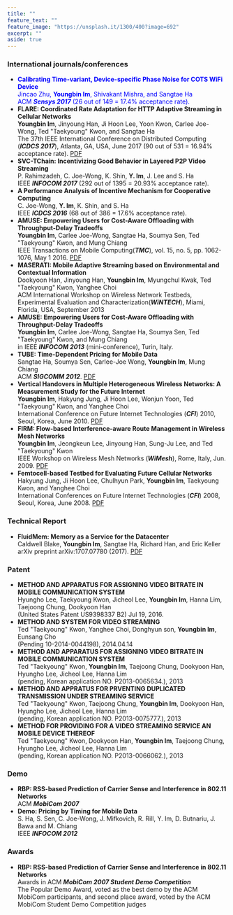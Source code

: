 ```yaml
---
title: ""
feature_text: ""
feature_image: "https://unsplash.it/1300/400?image=692"
excerpt: ""
aside: true
---
```


### [](#international)International journals/conferences
* <span style="color:blue">**Calibrating Time-variant, Device-specific Phase Noise for COTS WiFi Device**<span><br />
Jincao Zhu, __Youngbin Im__, Shivakant Mishra, and Sangtae Ha<br />
ACM __*Sensys 2017*__ (26 out of 149 = 17.4% acceptance rate).
* **FLARE: Coordinated Rate Adaptation for HTTP Adaptive Streaming in Cellular Networks**<br />
__Youngbin Im__, Jinyoung Han, Ji Hoon Lee, Yoon Kwon, Carlee Joe-Wong, Ted "Taekyoung" Kwon, and Sangtae Ha<br />
The 37th IEEE International Conference on Distributed Computing (__*ICDCS 2017*__), Atlanta, GA, USA, June 2017 (90 out of 531 = 16.94% acceptance rate). [PDF](http://mmlab.snu.ac.kr/~ybim/FLARE_ICDCS.pdf)
* **SVC-TChain: Incentivizing Good Behavior in Layered P2P Video Streaming**<br />
P. Rahimzadeh, C. Joe-Wong, K. Shin, __Y. Im__, J. Lee and S. Ha<br />
IEEE __*INFOCOM 2017*__ (292 out of 1395 = 20.93% acceptance rate).
* **A Performance Analysis of Incentive Mechanism for Cooperative Computing**<br />
C. Joe-Wong, __Y. Im__, K. Shin, and S. Ha<br />
IEEE __*ICDCS 2016*__ (68 out of 386 = 17.6% acceptance rate).
* **AMUSE: Empowering Users for Cost-Aware Offloading with Throughput-Delay Tradeoffs**<br />
__Youngbin Im__, Carlee Joe-Wong, Sangtae Ha, Soumya Sen, Ted "Taekyoung" Kwon, and Mung Chiang<br />
IEEE Transactions on Mobile Computing(__*TMC*__), vol. 15, no. 5, pp. 1062-1076, May 1 2016. [PDF](http://mmlab.snu.ac.kr/~ybim/AMUSE_TMC.pdf)
* **MASERATI: Mobile Adaptive Streaming based on Environmental and Contextual Information**<br />
Dookyoon Han, Jinyoung Han, __Youngbin Im__, Myungchul Kwak, Ted "Taekyoung" Kwon, Yanghee Choi<br />
ACM International Workshop on Wireless Network Testbeds, Experimental Evaluation and Characterization(__*WiNTECH*__), Miami, Florida, USA, September 2013
* **AMUSE: Empowering Users for Cost-Aware Offloading with Throughput-Delay Tradeoffs**<br />
__Youngbin Im__, Carlee Joe-Wong, Sangtae Ha, Soumya Sen, Ted "Taekyoung" Kwon, and Mung Chiang<br />
in IEEE __*INFOCOM 2013*__ (mini-conference), Turin, Italy.
* **TUBE: Time-Dependent Pricing for Mobile Data**<br />
Sangtae Ha, Soumya Sen, Carlee-Joe Wong, __Youngbin Im__, Mung Chiang<br />
ACM __*SIGCOMM 2012*__. [PDF](http://mmlab.snu.ac.kr/~ybim/TUBEsigcomm.pdf)
* **Vertical Handovers in Multiple Heterogeneous Wireless Networks: A Measurement Study for the Future Internet**<br />
__Youngbin Im__, Hakyung Jung, Ji Hoon Lee, Wonjun Yoon, Ted "Taekyoung" Kwon, and Yanghee Choi<br />
International Conference on Future Internet Technologies (__*CFI*__) 2010, Seoul, Korea, June 2010. [PDF](http://mmlab.snu.ac.kr/publications/docs/CFI016-youngbin_final.pdf)
* **FIRM: Flow-based Interference-aware Route Management in Wireless Mesh Networks**<br />
__Youngbin Im__, Jeongkeun Lee, Jinyoung Han, Sung-Ju Lee, and Ted "Taekyoung" Kwon<br />
IEEE Workshop on Wireless Mesh Networks (__*WiMesh*__), Rome, Italy, Jun. 2009. [PDF](http://mmlab.snu.ac.kr/publications/docs/WiMesh09_ybim.pdf)
* **Femtocell-based Testbed for Evaluating Future Cellular Networks**<br />
Hakyung Jung, Ji Hoon Lee, Chulhyun Park, __Youngbin Im__, Taekyoung Kwon, and Yanghee Choi<br />
International Conferences on Future Internet Technologies (__*CFI*__) 2008, Seoul, Korea, June 2008. [PDF](http://mmlab.snu.ac.kr/publications/docs/cfi_2008.pdf)

### [](#technical_report) Technical Report
* **FluidMem: Memory as a Service for the Datacenter**<br />
Caldwell Blake, __Youngbin Im__, Sangtae Ha, Richard Han, and Eric Keller<br />
arXiv preprint arXiv:1707.07780 (2017). [PDF](https://arxiv.org/pdf/1707.07780.pdf)

### [](#patent) Patent
* **METHOD AND APPARATUS FOR ASSIGNING VIDEO BITRATE IN MOBILE COMMUNICATION SYSTEM**<br />
Hyungho Lee, Taekyoung Kwon, Jicheol Lee, __Youngbin Im__, Hanna Lim, Taejoong Chung, Dookyoon Han<br />
(United States Patent US9398337 B2) Jul 19, 2016.
* **METHOD AND SYSTEM FOR VIDEO STREAMING**<br />
Ted "Taekyoung" Kwon, Yanghee Choi, Donghyun son, __Youngbin Im__, Eunsang Cho<br />
(Pending 10-2014-0044198), 2014.04.14
* **METHOD AND APPARATUS FOR ASSIGNING VIDEO BITRATE IN MOBILE COMMUNICATION SYSTEM**<br />
Ted "Taekyoung" Kwon, __Youngbin Im__, Taejoong Chung, Dookyoon Han, Hyungho Lee, Jicheol Lee, Hanna Lim<br />
(pending, Korean application NO. P2013-0065634.), 2013
* **METHOD AND APPRATUS FOR PRVENTING DUPLICATED TRANSMISSION UNDER STREAMING SERVICE**<br />
Ted "Taekyoung" Kwon, Taejoong Chung, __Youngbin Im__, Dookyoon Han, Hyungho Lee, Jicheol Lee, Hanna Lim<br />
(pending, Korean application NO. P2013-0075777.), 2013
* **METHOD FOR PROVIDING FOR A VIDEO STREAMING SERVICE AN MOBILE DEVICE THEREOF**<br />
Ted "Taekyoung" Kwon, Dookyoon Han, __Youngbin Im__, Taejoong Chung,	Hyungho Lee, Jicheol Lee, Hanna Lim<br />
(pending, Korean application NO. P2013-0066062.), 2013

### [](#demo) Demo
* **RBP: RSS-based Prediction of Carrier Sense and Interference in 802.11 Networks**<br />
ACM __*MobiCom 2007*__
* **Demo: Pricing by Timing for Mobile Data**<br />
S. Ha, S. Sen, C. Joe-Wong, J. Mifkovich, R. Rill, Y. Im, D. Butnariu, J. Bawa and M. Chiang<br />
IEEE __*INFOCOM 2012*__

### [](#award) Awards
* **RBP: RSS-based Prediction of Carrier Sense and Interference in 802.11 Networks**<br />
Awards in ACM __*MobiCom 2007 Student Demo Competition*__<br />
The Popular Demo Award, voted as the best demo by the ACM MobiCom participants, and second place award, voted by the ACM MobiCom Student Demo Competition judges
 
